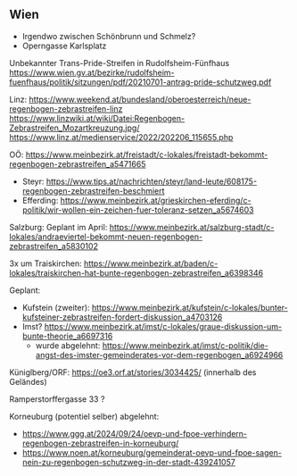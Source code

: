 ## Wien

- Irgendwo zwischen Schönbrunn und Schmelz?
- Operngasse Karlsplatz


Unbekannter Trans-Pride-Streifen in Rudolfsheim-Fünfhaus
https://www.wien.gv.at/bezirke/rudolfsheim-fuenfhaus/politik/sitzungen/pdf/20210701-antrag-pride-schutzweg.pdf

Linz:
https://www.weekend.at/bundesland/oberoesterreich/neue-regenbogen-zebrastreifen-linz
https://www.linzwiki.at/wiki/Datei:Regenbogen-Zebrastreifen_Mozartkreuzung.jpg/
https://www.linz.at/medienservice/2022/202206_115655.php

OÖ:
https://www.meinbezirk.at/freistadt/c-lokales/freistadt-bekommt-regenbogen-zebrastreifen_a5471665
- Steyr: https://www.tips.at/nachrichten/steyr/land-leute/608175-regenbogen-zebrastreifen-beschmiert
- Efferding: https://www.meinbezirk.at/grieskirchen-eferding/c-politik/wir-wollen-ein-zeichen-fuer-toleranz-setzen_a5674603

Salzburg:
Geplant im April: https://www.meinbezirk.at/salzburg-stadt/c-lokales/andraeviertel-bekommt-neuen-regenbogen-zebrastreifen_a5830102

3x um Traiskirchen: https://www.meinbezirk.at/baden/c-lokales/traiskirchen-hat-bunte-regenbogen-zebrastreifen_a6398346


Geplant:
- Kufstein (zweiter): https://www.meinbezirk.at/kufstein/c-lokales/bunter-kufsteiner-zebrastreifen-fordert-diskussion_a4703126
- Imst? https://www.meinbezirk.at/imst/c-lokales/graue-diskussion-um-bunte-theorie_a6697316
  - wurde abgelehnt: https://www.meinbezirk.at/imst/c-politik/die-angst-des-imster-gemeinderates-vor-dem-regenbogen_a6924966


Küniglberg/ORF: https://oe3.orf.at/stories/3034425/ (innerhalb des Geländes)

Ramperstorffergasse 33 ?


Korneuburg (potentiel selber) abgelehnt:
- https://www.ggg.at/2024/09/24/oevp-und-fpoe-verhindern-regenbogen-zebrastreifen-in-korneuburg/
- https://www.noen.at/korneuburg/gemeinderat-oevp-und-fpoe-sagen-nein-zu-regenbogen-schutzweg-in-der-stadt-439241057
